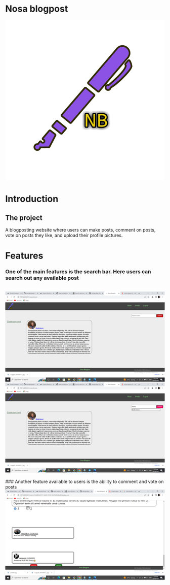 # Nosa blogpost

<img src="https://raw.githubusercontent.com/Coder1967/Blog_Post_Website/main/assets/logo.jpg">


# Introduction

## The project
A blogposting website where users can make posts, comment on posts, vote on posts they like,
and upload their profile pictures.

# Features
### One of the main features is the search bar. Here users can search out any available post
<br/>
<img src="https://github.com/Coder1967/Blog_Post_Website/blob/main/assets/Screenshot%20(50).png">
<img src="https://github.com/Coder1967/Blog_Post_Website/blob/main/assets/Screenshot%20(51).png">
<br/><br/>
### Another feature available to users is the ability to comment and vote on posts
<br/>
<img src="https://github.com/Coder1967/Blog_Post_Website/blob/main/assets/Screenshot%20(55).png">
